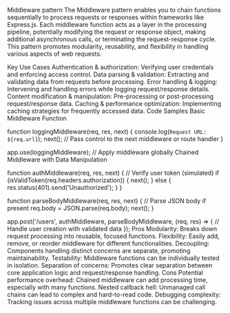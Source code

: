 Middleware pattern
The Middleware pattern enables you to chain functions sequentially to process requests or responses within frameworks like Express.js. Each middleware function acts as a layer in the processing pipeline, potentially modifying the request or response object, making additional asynchronous calls, or terminating the request-response cycle. This pattern promotes modularity, reusability, and flexibility in handling various aspects of web requests.

Key Use Cases
Authentication & authorization: Verifying user credentials and enforcing access control.
Data parsing & validation: Extracting and validating data from requests before processing.
Error handling & logging: Intervening and handling errors while logging request/response details.
Content modification & manipulation: Pre-processing or post-processing request/response data.
Caching & performance optimization: Implementing caching strategies for frequently accessed data.
Code Samples
Basic Middleware Function

function loggingMiddleware(req, res, next) {
  console.log(`Request URL: ${req.url}`);
  next(); // Pass control to the next middleware or route handler
}

app.use(loggingMiddleware); // Apply middleware globally
Chained Middleware with Data Manipulation

function authMiddleware(req, res, next) {
  // Verify user token (simulated)
  if (isValidToken(req.headers.authorization)) {
    next();
  } else {
    res.status(401).send('Unauthorized');
  }
}

function parseBodyMiddleware(req, res, next) {
  // Parse JSON body if present
  req.body = JSON.parse(req.body);
  next();
}

app.post('/users', authMiddleware, parseBodyMiddleware, (req, res) => {
  // Handle user creation with validated data
});
Pros
Modularity: Breaks down request processing into reusable, focused functions.
Flexibility: Easily add, remove, or reorder middleware for different functionalities.
Decoupling: Components handling distinct concerns are separate, promoting maintainability.
Testability: Middleware functions can be individually tested in isolation.
Separation of concerns: Promotes clear separation between core application logic and request/response handling.
Cons
Potential performance overhead: Chained middleware can add processing time, especially with many functions.
Nested callback hell: Unmanaged call chains can lead to complex and hard-to-read code.
Debugging complexity: Tracking issues across multiple middleware functions can be challenging.